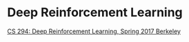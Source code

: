 # Deep Reinforcement Learning

[CS 294: Deep Reinforcement Learning, Spring 2017 Berkeley][1]

[1]: http://rll.berkeley.edu/deeprlcourse
